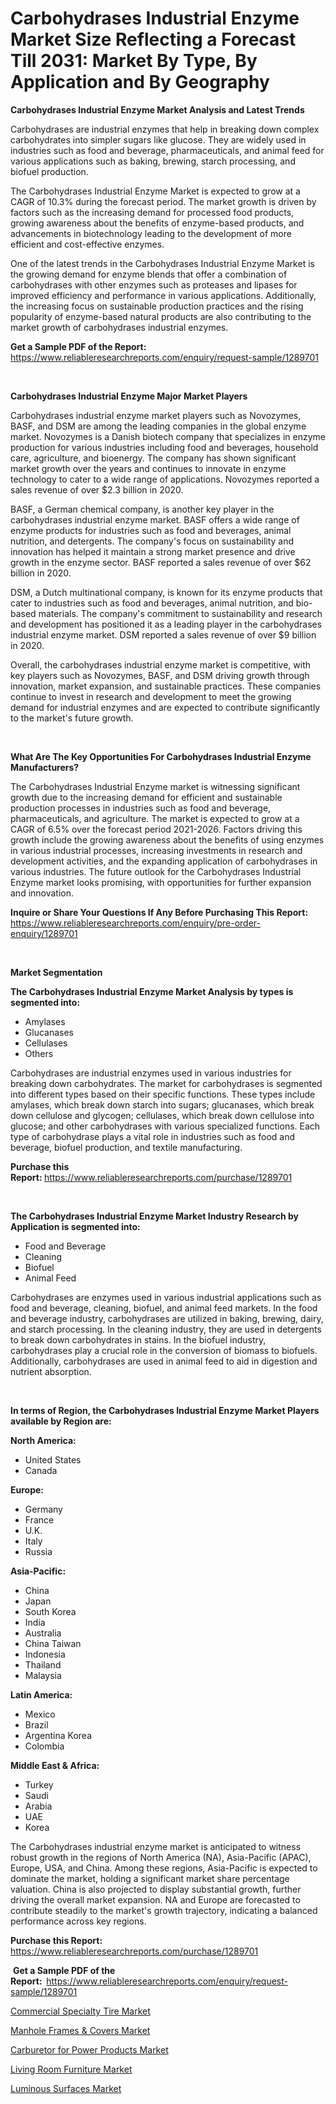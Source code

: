 <p><h1>Carbohydrases Industrial Enzyme Market Size Reflecting a Forecast Till 2031: Market By Type, By Application and By Geography</h1></p><p><strong>Carbohydrases Industrial Enzyme Market Analysis and Latest Trends</strong></p>
<p><p>Carbohydrases are industrial enzymes that help in breaking down complex carbohydrates into simpler sugars like glucose. They are widely used in industries such as food and beverage, pharmaceuticals, and animal feed for various applications such as baking, brewing, starch processing, and biofuel production.</p><p>The Carbohydrases Industrial Enzyme Market is expected to grow at a CAGR of 10.3% during the forecast period. The market growth is driven by factors such as the increasing demand for processed food products, growing awareness about the benefits of enzyme-based products, and advancements in biotechnology leading to the development of more efficient and cost-effective enzymes.</p><p>One of the latest trends in the Carbohydrases Industrial Enzyme Market is the growing demand for enzyme blends that offer a combination of carbohydrases with other enzymes such as proteases and lipases for improved efficiency and performance in various applications. Additionally, the increasing focus on sustainable production practices and the rising popularity of enzyme-based natural products are also contributing to the market growth of carbohydrases industrial enzymes.</p></p>
<p><strong>Get a Sample PDF of the Report:&nbsp;</strong> <a href="https://www.reliableresearchreports.com/enquiry/request-sample/1289701">https://www.reliableresearchreports.com/enquiry/request-sample/1289701</a></p>
<p>&nbsp;</p>
<p><strong>Carbohydrases Industrial Enzyme Major Market Players</strong></p>
<p><p>Carbohydrases industrial enzyme market players such as Novozymes, BASF, and DSM are among the leading companies in the global enzyme market. Novozymes is a Danish biotech company that specializes in enzyme production for various industries including food and beverages, household care, agriculture, and bioenergy. The company has shown significant market growth over the years and continues to innovate in enzyme technology to cater to a wide range of applications. Novozymes reported a sales revenue of over $2.3 billion in 2020.</p><p>BASF, a German chemical company, is another key player in the carbohydrases industrial enzyme market. BASF offers a wide range of enzyme products for industries such as food and beverages, animal nutrition, and detergents. The company's focus on sustainability and innovation has helped it maintain a strong market presence and drive growth in the enzyme sector. BASF reported a sales revenue of over $62 billion in 2020.</p><p>DSM, a Dutch multinational company, is known for its enzyme products that cater to industries such as food and beverages, animal nutrition, and bio-based materials. The company's commitment to sustainability and research and development has positioned it as a leading player in the carbohydrases industrial enzyme market. DSM reported a sales revenue of over $9 billion in 2020.</p><p>Overall, the carbohydrases industrial enzyme market is competitive, with key players such as Novozymes, BASF, and DSM driving growth through innovation, market expansion, and sustainable practices. These companies continue to invest in research and development to meet the growing demand for industrial enzymes and are expected to contribute significantly to the market's future growth.</p></p>
<p>&nbsp;</p>
<p><strong>What Are The Key Opportunities For Carbohydrases Industrial Enzyme Manufacturers?</strong></p>
<p><p>The Carbohydrases Industrial Enzyme market is witnessing significant growth due to the increasing demand for efficient and sustainable production processes in industries such as food and beverage, pharmaceuticals, and agriculture. The market is expected to grow at a CAGR of 6.5% over the forecast period 2021-2026. Factors driving this growth include the growing awareness about the benefits of using enzymes in various industrial processes, increasing investments in research and development activities, and the expanding application of carbohydrases in various industries. The future outlook for the Carbohydrases Industrial Enzyme market looks promising, with opportunities for further expansion and innovation.</p></p>
<p><strong>Inquire or Share Your Questions If Any Before Purchasing This Report:</strong> <a href="https://www.reliableresearchreports.com/enquiry/pre-order-enquiry/1289701">https://www.reliableresearchreports.com/enquiry/pre-order-enquiry/1289701</a></p>
<p>&nbsp;</p>
<p><strong>Market Segmentation</strong></p>
<p><strong>The Carbohydrases Industrial Enzyme Market Analysis by types is segmented into:</strong></p>
<p><ul><li>Amylases</li><li>Glucanases</li><li>Cellulases</li><li>Others</li></ul></p>
<p><p>Carbohydrases are industrial enzymes used in various industries for breaking down carbohydrates. The market for carbohydrases is segmented into different types based on their specific functions. These types include amylases, which break down starch into sugars; glucanases, which break down cellulose and glycogen; cellulases, which break down cellulose into glucose; and other carbohydrases with various specialized functions. Each type of carbohydrase plays a vital role in industries such as food and beverage, biofuel production, and textile manufacturing.</p></p>
<p><strong>Purchase this Report:&nbsp;</strong><a href="https://www.reliableresearchreports.com/purchase/1289701">https://www.reliableresearchreports.com/purchase/1289701</a></p>
<p>&nbsp;</p>
<p><strong>The Carbohydrases Industrial Enzyme Market Industry Research by Application is segmented into:</strong></p>
<p><ul><li>Food and Beverage</li><li>Cleaning</li><li>Biofuel</li><li>Animal Feed</li></ul></p>
<p><p>Carbohydrases are enzymes used in various industrial applications such as food and beverage, cleaning, biofuel, and animal feed markets. In the food and beverage industry, carbohydrases are utilized in baking, brewing, dairy, and starch processing. In the cleaning industry, they are used in detergents to break down carbohydrates in stains. In the biofuel industry, carbohydrases play a crucial role in the conversion of biomass to biofuels. Additionally, carbohydrases are used in animal feed to aid in digestion and nutrient absorption.</p></p>
<p>&nbsp;</p>
<p><strong>In terms of Region, the Carbohydrases Industrial Enzyme Market Players available by Region are:</strong></p>
<p>
    <p> <strong> North America: </strong>
        <ul>
            <li>United States</li>
            <li>Canada</li>
        </ul>
        </p> 
    <p> <strong> Europe: </strong>
        <ul>
            <li>Germany</li>
            <li>France</li>
            <li>U.K.</li>
            <li>Italy</li>
            <li>Russia</li>
        </ul>
        </p> 
    <p> <strong> Asia-Pacific: </strong>
        <ul>
            <li>China</li>
            <li>Japan</li>
            <li>South Korea</li>
            <li>India</li>
            <li>Australia</li>
            <li>China Taiwan</li>
            <li>Indonesia</li>
            <li>Thailand</li>
            <li>Malaysia</li>
        </ul>
        </p> 
    <p> <strong> Latin America: </strong>
        <ul>
            <li>Mexico</li>
            <li>Brazil</li>
            <li>Argentina Korea</li>
            <li>Colombia</li>
        </ul>
        </p> 
    <p> <strong> Middle East & Africa: </strong>
        <ul>
            <li>Turkey</li>
            <li>Saudi</li>
            <li>Arabia</li>
            <li>UAE</li>
            <li>Korea</li>
        </ul>
    </p>
    </p>
<p><p>The Carbohydrases industrial enzyme market is anticipated to witness robust growth in the regions of North America (NA), Asia-Pacific (APAC), Europe, USA, and China. Among these regions, Asia-Pacific is expected to dominate the market, holding a significant market share percentage valuation. China is also projected to display substantial growth, further driving the overall market expansion. NA and Europe are forecasted to contribute steadily to the market's growth trajectory, indicating a balanced performance across key regions.</p></p>
<p><strong>Purchase this Report: </strong><a href="https://www.reliableresearchreports.com/purchase/1289701">https://www.reliableresearchreports.com/purchase/1289701</a></p>
<p>&nbsp;<strong>Get a Sample PDF of the Report:&nbsp;&nbsp;</strong><a href="https://www.reliableresearchreports.com/enquiry/request-sample/1289701">https://www.reliableresearchreports.com/enquiry/request-sample/1289701</a></p>
<p><strong></strong></p>
<p><p><a href="https://funky-papaya-cf4.notion.site/Commercial-Specialty-Tire-Market-Size-Growth-Outlook-from-2024-to-2031-projecting-at-Market-s-Tren-508edf90a1ca480489d65e307eac1739">Commercial Specialty Tire Market</a></p><p><a href="https://sore-arch-6db.notion.site/Manhole-Frames-Covers-Market-Dynamics-2024-2031-Also-about-Its-Market-Trends-Projections-and-Op-24ace3a578a246e59bb062a3322cf02e">Manhole Frames & Covers Market</a></p><p><a href="https://confirmed-shield-e13.notion.site/Carburetor-for-Power-Products-Market-Size-Growth-Outlook-from-2024-to-2031-projecting-at-Market-s--aa9974b082384f16b278497129cfd19a">Carburetor for Power Products Market</a></p><p><a href="https://view.publitas.com/reportprime-1/living-room-furniture-market-size-and-examines-its-market-scope-with-a-primary-focus-on-growth-opportunities-and-forecasted-trends-spanning-from-2024-to-2031/">Living Room Furniture Market</a></p><p><a href="https://view.publitas.com/reportprime-1/luminous-surfaces-market-size-growth-outlook-from-2024-to-2031-projecting-at-markets-trends-analysis-by-application-regional-outlook-and-revenue/">Luminous Surfaces Market</a></p></p>